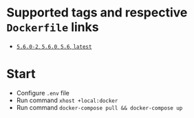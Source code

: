 # Supported tags and respective `Dockerfile` links
* [`5.6.0-2`, `5.6.0`, `5.6`, `latest`](https://github.com/s3bul/soapui-client/blob/v5.6.0-2/Dockerfile)

# Start
* Configure `.env` file
* Run command `xhost +local:docker`
* Run command `docker-compose pull && docker-compose up`
